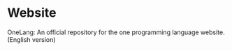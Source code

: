 # Website
OneLang: An official repository for the one programming language website. (English version)
